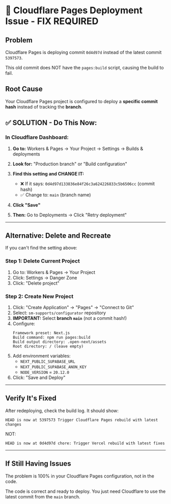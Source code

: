 # 🚨 Cloudflare Pages Deployment Issue - FIX REQUIRED

## Problem
Cloudflare Pages is deploying commit `0d4d97d` instead of the latest commit `5397573`.

This old commit does NOT have the `pages:build` script, causing the build to fail.

## Root Cause
Your Cloudflare Pages project is configured to deploy a **specific commit hash** instead of tracking the **branch**.

## ✅ SOLUTION - Do This Now:

### In Cloudflare Dashboard:

1. **Go to:** Workers & Pages → Your Project → Settings → Builds & deployments

2. **Look for:** "Production branch" or "Build configuration"

3. **Find this setting and CHANGE IT:**
   - ❌ If it says: `0d4d97d133836e84f26c3a624226833c5b6506cc` (commit hash)
   - ✅ Change to: `main` (branch name)

4. **Click "Save"**

5. **Then:** Go to Deployments → Click "Retry deployment"

---

## Alternative: Delete and Recreate

If you can't find the setting above:

### Step 1: Delete Current Project
1. Go to: Workers & Pages → Your Project
2. Click: Settings → Danger Zone
3. Click: "Delete project"

### Step 2: Create New Project
1. Click: "Create Application" → "Pages" → "Connect to Git"
2. Select: `sm-supports/configurator` repository
3. **IMPORTANT:** Select **branch `main`** (not a commit hash!)
4. Configure:
   ```
   Framework preset: Next.js
   Build command: npm run pages:build
   Build output directory: .open-next/assets
   Root directory: / (leave empty)
   ```
5. Add environment variables:
   - `NEXT_PUBLIC_SUPABASE_URL`
   - `NEXT_PUBLIC_SUPABASE_ANON_KEY`
   - `NODE_VERSION` = `20.12.0`
6. Click: "Save and Deploy"

---

## Verify It's Fixed

After redeploying, check the build log. It should show:
```
HEAD is now at 5397573 Trigger Cloudflare Pages rebuild with latest changes
```

NOT:
```
HEAD is now at 0d4d97d chore: Trigger Vercel rebuild with latest fixes
```

---

## If Still Having Issues

The problem is 100% in your Cloudflare Pages configuration, not in the code.

The code is correct and ready to deploy. You just need Cloudflare to use the latest commit from the `main` branch.
